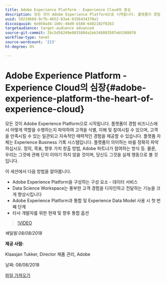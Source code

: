 ```yaml
---
title: Adobe Experience Platform - Experience Cloud의 중심
description: 모든 것이 Adobe Experience Platform으로 시작됩니다. 플랫폼이 경험 비즈니스에서 어떻게 역할을 수행하는지 파악하여 고객을 식별, 이해 및 참여시킬 수 있으며, 고객을 만족시킬 수 있는 일관되고 지속적인 매력적인 경험을 제공할 수 있습니다.
uuid: 502196b9-9cfb-4652-83a4-9156434370a1
discoiquuid: 6e050ad4-1b0c-46d0-b588-6402102f0263
targetaudience: target-audience advanced
source-git-commit: 2bc5d56249e8835884a2eb348083507eb5308076
workflow-type: tm+mt
source-wordcount: '213'
ht-degree: 0%

---
```



# Adobe Experience Platform - Experience Cloud의 심장{#adobe-experience-platform-the-heart-of-experience-cloud}

모든 것이 Adobe Experience Platform으로 시작됩니다. 플랫폼이 경험 비즈니스에서 어떻게 역할을 수행하는지 파악하여 고객을 식별, 이해 및 참여시킬 수 있으며, 고객을 만족시킬 수 있는 일관되고 지속적인 매력적인 경험을 제공할 수 있습니다. 플랫폼 자체는 Experience Business 기록 시스템입니다.  플랫폼이 의미하는 바를 정확히 파악하십시오. 정의, 목표, 향후 가치 창출 방법, Adobe 파트너가 참여하는 방식 등. 물론, 우리는 그것에 관해 단지 이야기 하지 않을 것이며, 당신도 그것을 실제 행동으로 볼 것입니다.

이 세션에서 다음 방법을 알아봅니다.

* Adobe Experience Platform을 구성하는 구성 요소 - 데이터 서비스
* Data Science Workspace는 풍부한 고객 경험을 디자인하고 전달하는 기능을 크게 향상시킵니다
* Adobe Experience Platform과 통합 및 Experience Data Model 사용 시 첫 번째 단계
* 타사 개발자를 위한 현재 및 향후 통합 옵션

>[!VIDEO](https://video.tv.adobe.com/v/23270/?quality=9)

*배달됨 08/08/2018*

**제공 사람:**

Klaasjan Tukker, Director 제품 관리, Adobe

날짜: 08/08/2018

[파일 가져오기](assets/20180808-gems-adobe+cloud+platform-experience+system+of+record-1.pdf)

<!--
[Get back to the Overview](https://helpx.adobe.com/experience-manager/kt/eseminars/gems/aem-index.html)
-->
